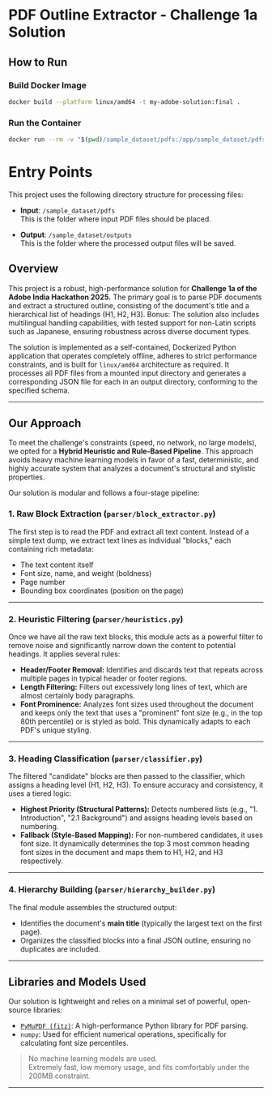 # PDF Outline Extractor - Challenge 1a Solution

## How to Run

### Build Docker Image

```bash
docker build --platform linux/amd64 -t my-adobe-solution:final .
```

### Run the Container

```bash
docker run --rm -v "$(pwd)/sample_dataset/pdfs:/app/sample_dataset/pdfs" -v "$(pwd)/sample_dataset/outputs:/app/sample_dataset/outputs" --network none my-adobe-solution:final
```

# Entry Points

This project uses the following directory structure for processing files:

- **Input**: `/sample_dataset/pdfs`  
  This is the folder where input PDF files should be placed.

- **Output**: `/sample_dataset/outputs`  
  This is the folder where the processed output files will be saved.

## Overview
This project is a robust, high-performance solution for **Challenge 1a of the Adobe India Hackathon 2025.** The primary goal is to parse PDF documents and extract a structured outline, consisting of the document's title and a hierarchical list of headings (H1, H2, H3).
Bonus: The solution also includes multilingual handling capabilities, with tested support for non-Latin scripts such as Japanese, ensuring robustness across diverse document types.

The solution is implemented as a self-contained, Dockerized Python application that operates completely offline, adheres to strict performance constraints, and is built for `linux/amd64` architecture as required. It processes all PDF files from a mounted input directory and generates a corresponding JSON file for each in an output directory, conforming to the specified schema.

---

## Our Approach

To meet the challenge's constraints (speed, no network, no large models), we opted for a **Hybrid Heuristic and Rule-Based Pipeline**. This approach avoids heavy machine learning models in favor of a fast, deterministic, and highly accurate system that analyzes a document's structural and stylistic properties.

Our solution is modular and follows a four-stage pipeline:

### 1. Raw Block Extraction (`parser/block_extractor.py`)

The first step is to read the PDF and extract all text content. Instead of a simple text dump, we extract text lines as individual "blocks," each containing rich metadata:

- The text content itself  
- Font size, name, and weight (boldness)  
- Page number  
- Bounding box coordinates (position on the page)

---

### 2. Heuristic Filtering (`parser/heuristics.py`)

Once we have all the raw text blocks, this module acts as a powerful filter to remove noise and significantly narrow down the content to potential headings. It applies several rules:

- **Header/Footer Removal:** Identifies and discards text that repeats across multiple pages in typical header or footer regions.  
- **Length Filtering:** Filters out excessively long lines of text, which are almost certainly body paragraphs.  
- **Font Prominence:** Analyzes font sizes used throughout the document and keeps only the text that uses a "prominent" font size (e.g., in the top 80th percentile) or is styled as bold. This dynamically adapts to each PDF's unique styling.

---

### 3. Heading Classification (`parser/classifier.py`)

The filtered "candidate" blocks are then passed to the classifier, which assigns a heading level (H1, H2, H3). To ensure accuracy and consistency, it uses a tiered logic:

- **Highest Priority (Structural Patterns):** Detects numbered lists (e.g., "1. Introduction", "2.1 Background") and assigns heading levels based on numbering.  
- **Fallback (Style-Based Mapping):** For non-numbered candidates, it uses font size. It dynamically determines the top 3 most common heading font sizes in the document and maps them to H1, H2, and H3 respectively.

---

### 4. Hierarchy Building (`parser/hierarchy_builder.py`)

The final module assembles the structured output:

- Identifies the document's **main title** (typically the largest text on the first page).  
- Organizes the classified blocks into a final JSON outline, ensuring no duplicates are included.

---

## Libraries and Models Used

Our solution is lightweight and relies on a minimal set of powerful, open-source libraries:

- [`PyMuPDF (fitz)`](https://pymupdf.readthedocs.io/en/latest/): A high-performance Python library for PDF parsing.
- `numpy`: Used for efficient numerical operations, specifically for calculating font size percentiles.

> No machine learning models are used.  
> Extremely fast, low memory usage, and fits comfortably under the 200MB constraint.

---

